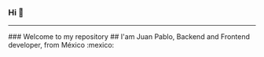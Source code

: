 ### Hi 👋
<hr/>
### Welcome to my repository
## I'am Juan Pablo, Backend and Frontend developer, from México :mexico:

